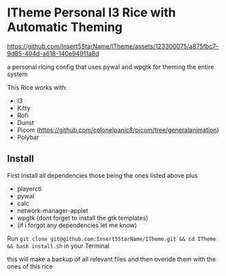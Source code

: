 # ITheme Personal I3 Rice with Automatic Theming
  https://github.com/Insert5StarName/ITheme/assets/123300075/a875fbc7-9d85-404d-a618-140e94911a8d



a personal ricing config that uses pywal and wpgtk for theming the entire system

This Rice works with:
* I3
* Kitty
* Rofi
* Dunst
* Picom (https://github.com/colonelpanic8/picom/tree/generalanimation)
* Polybar

## Install
First install all dependencies those being the ones listed above plus
* playerctl
* pywal
* calc
* network-manager-applet
* wpgtk (dont forget to install the gtk templates)
* (if i forgot any dependencies let me know)
  
Run `git clone git@github.com:Insert5StarName/ITheme.git && cd ITheme && bash install.sh` in your Terminal 

this will make a backup of all relevant files and then overide them with the ones of this rice
